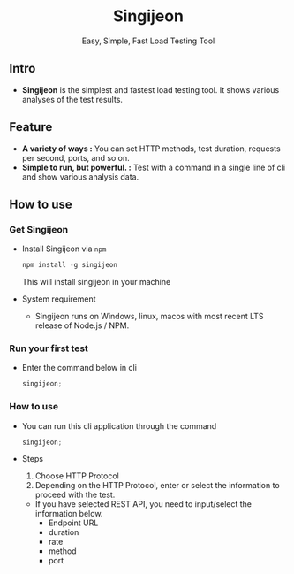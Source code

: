 <div align="center">
  <h1>Singijeon</h1>
<p align="center">
  Easy, Simple, Fast Load Testing Tool 
</p>
</div>

## Intro

- **Singijeon** is the simplest and fastest load testing tool. It shows various analyses of the test results.

## Feature

- **A variety of ways :** You can set HTTP methods, test duration, requests per second, ports, and so on.
- **Simple to run, but powerful. :** Test with a command in a single line of cli and show various analysis data.

## How to use

### Get Singijeon

- Install Singijeon via `npm`

  ```jsx
  npm install -g singijeon
  ```

  This will install singijeon in your machine

- System requirement
  - Singijeon runs on Windows, linux, macos with most recent LTS release of Node.js / NPM.

### Run your first test

- Enter the command below in cli
  ```jsx
  singijeon;
  ```

### How to use

- You can run this cli application through the command
  ```jsx
  singijeon;
  ```
- Steps

  1. Choose HTTP Protocol
  2. Depending on the HTTP Protocol, enter or select the information to proceed with the test.

  - If you have selected REST API, you need to input/select the information below.
    - Endpoint URL
    - duration
    - rate
    - method
    - port
